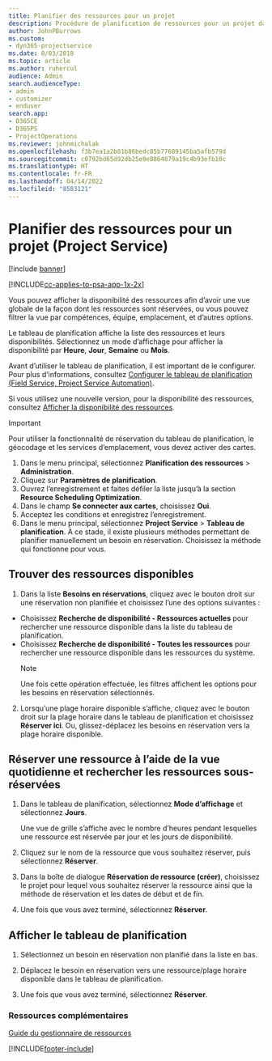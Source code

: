```yaml
---
title: Planifier des ressources pour un projet
description: Procédure de planification de ressources pour un projet dans Project Service
author: JohnPBurrows
ms.custom:
- dyn365-projectservice
ms.date: 8/03/2018
ms.topic: article
ms.author: ruhercul
audience: Admin
search.audienceType:
- admin
- customizer
- enduser
search.app:
- D365CE
- D365PS
- ProjectOperations
ms.reviewer: johnmichalak
ms.openlocfilehash: f3b7ea1a2b81b86bedc85b77689145ba5afb579d
ms.sourcegitcommit: c0792bd65d92db25e0e8864879a19c4b93efb10c
ms.translationtype: HT
ms.contentlocale: fr-FR
ms.lasthandoff: 04/14/2022
ms.locfileid: "8583121"
---
```

# <a name="schedule-resources-for-a-project-project-service"></a>Planifier des ressources pour un projet (Project Service)

[!include [banner](../includes/psa-now-project-operations.md)]

[!INCLUDE[cc-applies-to-psa-app-1x-2x](../includes/cc-applies-to-psa-app-1x-2x.md)]

Vous pouvez afficher la disponibilité des ressources afin d’avoir une vue globale de la façon dont les ressources sont réservées, ou vous pouvez filtrer la vue par compétences, équipe, emplacement, et d’autres options.  
  
Le tableau de planification affiche la liste des ressources et leurs disponibilités. Sélectionnez un mode d’affichage pour afficher la disponibilité par **Heure**, **Jour**, **Semaine** ou **Mois**.  
  
Avant d’utiliser le tableau de planification, il est important de le configurer. Pour plus d’informations, consultez [Configurer le tableau de planification (Field Service, Project Service Automation)](/dynamics365/field-service/configure-schedule-board).
  
Si vous utilisez une nouvelle version, pour la disponibilité des ressources, consultez [Afficher la disponibilité des ressources](../psa/view-resource-availability.md).  

> [!IMPORTANT]
>  Pour utiliser la fonctionnalité de réservation du tableau de planification, le géocodage et les services d’emplacement, vous devez activer des cartes.  
> 
> 1. Dans le menu principal, sélectionnez **Planification des ressources** > **Administration**.  
> 2. Cliquez sur **Paramètres de planification**.  
> 3. Ouvrez l’enregistrement et faites défiler la liste jusqu’à la section **Resource Scheduling Optimization**.  
> 4. Dans le champ **Se connecter aux cartes**, choisissez **Oui**.  
> 5. Acceptez les conditions et enregistrez l’enregistrement.  
> 6. Dans le menu principal, sélectionnez **Project Service** > **Tableau de planification**. À ce stade, il existe plusieurs méthodes permettant de planifier manuellement un besoin en réservation. Choisissez la méthode qui fonctionne pour vous.
  
## <a name="find-available-resources"></a>Trouver des ressources disponibles

1.  Dans la liste **Besoins en réservations**, cliquez avec le bouton droit sur une réservation non planifiée et choisissez l’une des options suivantes :  
  
- Choisissez **Recherche de disponibilité - Ressources actuelles** pour rechercher une ressource disponible dans la liste du tableau de planification.  
- Choisissez **Recherche de disponibilité - Toutes les ressources** pour rechercher une ressource disponible dans les ressources du système.  
   > [!NOTE]
   >  Une fois cette opération effectuée, les filtres affichent les options pour les besoins en réservation sélectionnés.  
  
2. Lorsqu’une plage horaire disponible s’affiche, cliquez avec le bouton droit sur la plage horaire dans le tableau de planification et choisissez **Réserver ici**. Ou, glissez-déplacez les besoins en réservation vers la plage horaire disponible.  
  

## <a name="book-a-resource-using-the-daily-view-and-find-whos-under-booked"></a>Réserver une ressource à l’aide de la vue quotidienne et rechercher les ressources sous-réservées
  
1.  Dans le tableau de planification, sélectionnez **Mode d’affichage** et sélectionnez **Jours**.  
  
    Une vue de grille s’affiche avec le nombre d’heures pendant lesquelles une ressource est réservée par jour et les jours de disponibilité.  
  
2.  Cliquez sur le nom de la ressource que vous souhaitez réserver, puis sélectionnez **Réserver**.  
  
3.  Dans la boîte de dialogue **Réservation de ressource (créer)**, choisissez le projet pour lequel vous souhaitez réserver la ressource ainsi que la méthode de réservation et les dates de début et de fin.  
  
4.  Une fois que vous avez terminé, sélectionnez **Réserver**.  
  
## <a name="view-to-the-schedule-board"></a>Afficher le tableau de planification
  
1.  Sélectionnez un besoin en réservation non planifié dans la liste en bas.  
  
2.  Déplacez le besoin en réservation vers une ressource/plage horaire disponible dans le tableau de planification.  
  
3.  Une fois que vous avez terminé, sélectionnez **Réserver**.  
  
### <a name="additional-resources"></a>Ressources complémentaires  
 [Guide du gestionnaire de ressources](../psa/resource-manager-guide.md)


[!INCLUDE[footer-include](../includes/footer-banner.md)]
